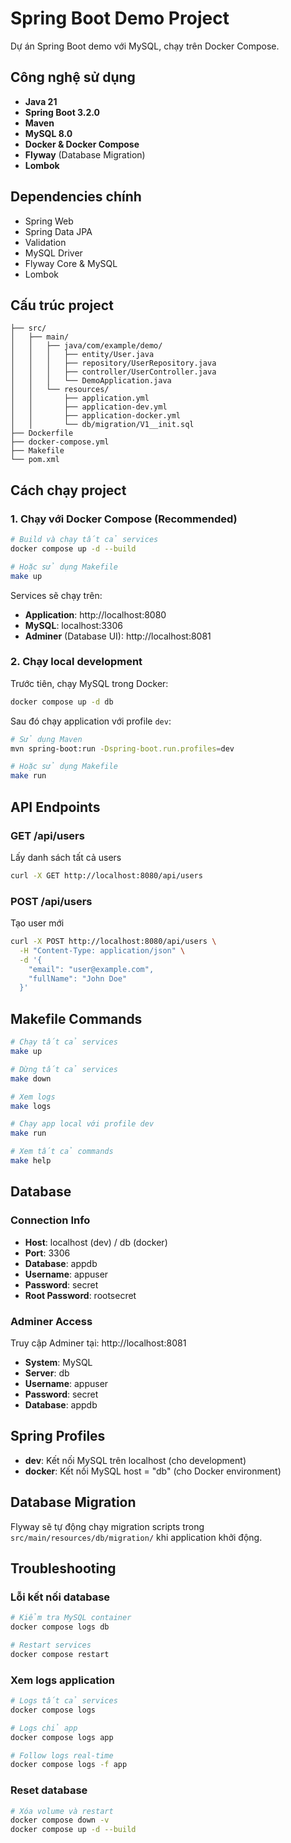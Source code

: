 # Spring Boot Demo Project

Dự án Spring Boot demo với MySQL, chạy trên Docker Compose.

## Công nghệ sử dụng

- **Java 21**
- **Spring Boot 3.2.0**
- **Maven**
- **MySQL 8.0**
- **Docker & Docker Compose**
- **Flyway** (Database Migration)
- **Lombok**

## Dependencies chính

- Spring Web
- Spring Data JPA
- Validation
- MySQL Driver
- Flyway Core & MySQL
- Lombok

## Cấu trúc project

```
├── src/
│   ├── main/
│   │   ├── java/com/example/demo/
│   │   │   ├── entity/User.java
│   │   │   ├── repository/UserRepository.java
│   │   │   ├── controller/UserController.java
│   │   │   └── DemoApplication.java
│   │   └── resources/
│   │       ├── application.yml
│   │       ├── application-dev.yml
│   │       ├── application-docker.yml
│   │       └── db/migration/V1__init.sql
├── Dockerfile
├── docker-compose.yml
├── Makefile
└── pom.xml
```

## Cách chạy project

### 1. Chạy với Docker Compose (Recommended)

```bash
# Build và chạy tất cả services
docker compose up -d --build

# Hoặc sử dụng Makefile
make up
```

Services sẽ chạy trên:
- **Application**: http://localhost:8080
- **MySQL**: localhost:3306
- **Adminer** (Database UI): http://localhost:8081

### 2. Chạy local development

Trước tiên, chạy MySQL trong Docker:
```bash
docker compose up -d db
```

Sau đó chạy application với profile `dev`:
```bash
# Sử dụng Maven
mvn spring-boot:run -Dspring-boot.run.profiles=dev

# Hoặc sử dụng Makefile
make run
```

## API Endpoints

### GET /api/users
Lấy danh sách tất cả users

```bash
curl -X GET http://localhost:8080/api/users
```

### POST /api/users
Tạo user mới

```bash
curl -X POST http://localhost:8080/api/users \
  -H "Content-Type: application/json" \
  -d '{
    "email": "user@example.com",
    "fullName": "John Doe"
  }'
```

## Makefile Commands

```bash
# Chạy tất cả services
make up

# Dừng tất cả services
make down

# Xem logs
make logs

# Chạy app local với profile dev
make run

# Xem tất cả commands
make help
```

## Database

### Connection Info
- **Host**: localhost (dev) / db (docker)
- **Port**: 3306
- **Database**: appdb
- **Username**: appuser
- **Password**: secret
- **Root Password**: rootsecret

### Adminer Access
Truy cập Adminer tại: http://localhost:8081
- **System**: MySQL
- **Server**: db
- **Username**: appuser
- **Password**: secret
- **Database**: appdb

## Spring Profiles

- **dev**: Kết nối MySQL trên localhost (cho development)
- **docker**: Kết nối MySQL host = "db" (cho Docker environment)

## Database Migration

Flyway sẽ tự động chạy migration scripts trong `src/main/resources/db/migration/` khi application khởi động.

## Troubleshooting

### Lỗi kết nối database
```bash
# Kiểm tra MySQL container
docker compose logs db

# Restart services
docker compose restart
```

### Xem logs application
```bash
# Logs tất cả services
docker compose logs

# Logs chỉ app
docker compose logs app

# Follow logs real-time
docker compose logs -f app
```

### Reset database
```bash
# Xóa volume và restart
docker compose down -v
docker compose up -d --build
```


